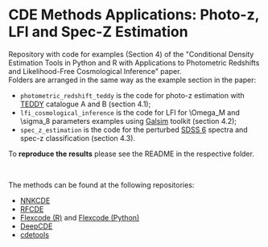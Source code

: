 # CDE Methods Applications: Photo-z, LFI and Spec-Z Estimation

Repository with code for examples (Section 4) of the "Conditional Density Estimation 
Tools in Python and R with Applications to Photometric Redshifts and Likelihood-Free 
Cosmological Inference" paper. <br>
Folders are arranged in the same way as the example section in the paper:
 - `photometric_redshift_teddy` is the code for photo-z estimation with 
 [TEDDY](https://github.com/COINtoolbox/photoz_catalogues) catalogue A and B (section 4.1);
 - `lfi_cosmological_inference` is the code for LFI for \Omega_M and \sigma_8 parameters
 examples using [Galsim](https://github.com/GalSim-developers/GalSim) toolkit (section 4.2);
 - `spec_z_estimation` is the code for the perturbed [SDSS 6](http://classic.sdss.org/dr6/) spectra and 
 spec-z classification (section 4.3).
 
To **reproduce the results** please see the README in the respective folder.

<br>

The methods can be found at the following repositories:
- [NNKCDE](https://github.com/tpospisi/nnkcde)
- [RFCDE](https://github.com/tpospisi/RFCDE)
- [Flexcode (R)](https://github.com/rizbicki/FlexCoDE) and [Flexcode (Python)](https://github.com/tpospisi/FlexCode)
- [DeepCDE](https://github.com/tpospisi/DeepCDE)
- [cdetools](https://github.com/tpospisi/cdetools)